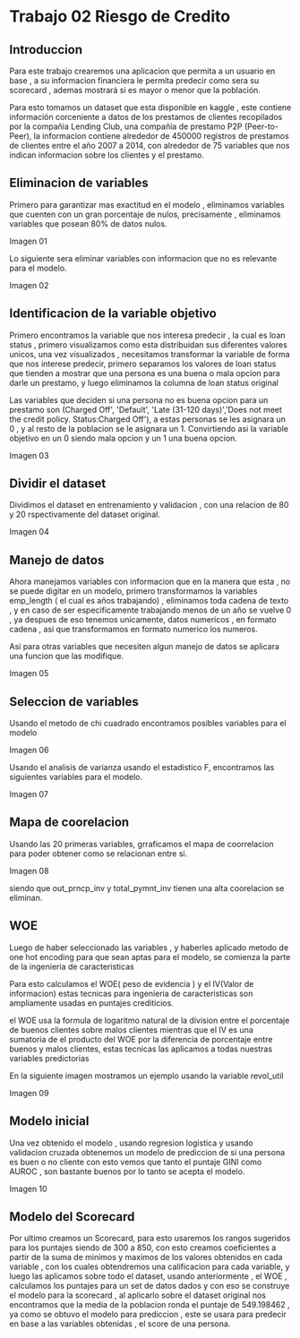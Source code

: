 # Trabajo 02 Riesgo de Credito

## Introduccion
Para este trabajo crearemos una aplicacion que permita a un usuario en base , a su informacion financiera le permita predecir como sera su scorecard , ademas mostrará si es mayor o menor que la población.

Para esto tomamos un dataset que esta disponible en kaggle , este contiene información corceniente a datos de los prestamos de clientes recopilados por la compañia Lending Club, una compañia de prestamo P2P (Peer-to-Peer), la informacion contiene alrededor de 450000 registros de prestamos de clientes entre el año 2007 a 2014, con alrededor de 75 variables que nos indican informacion sobre los clientes y el prestamo.

## Eliminacion de variables

Primero para garantizar mas exactitud en el modelo , eliminamos variables que cuenten con un gran porcentaje de nulos, precisamente , eliminamos variables que posean 80% de datos nulos.

Imagen 01

Lo siguiente sera eliminar variables con informacion que no es relevante para el modelo.

Imagen 02

## Identificacion de la variable objetivo

Primero encontramos la variable que nos interesa predecir , la cual es loan status , primero visualizamos como esta distribuidan sus diferentes valores unicos, una vez visualizados , necesitamos transformar la variable de forma que nos interese predecir, primero separamos los valores de loan status que tienden a mostrar que una persona es una buena o mala opcion para darle un prestamo, y luego eliminamos la columna de loan status original

Las variables que deciden si una persona no es buena opcion para un prestamo son (Charged Off', 'Default', 'Late (31-120 days)','Does not meet the credit policy. Status:Charged Off'), a estas personas se les asignara un 0 , y al resto de la poblacion se le asignara un 1. Convirtiendo asi la variable objetivo en un 0 siendo mala opcion y un 1 una buena opcion.

Imagen 03

## Dividir el dataset
Dividimos el dataset en entrenamiento y validacion , con una relacion de 80 y 20 rspectivamente del dataset original.

Imagen 04

## Manejo de datos
Ahora manejamos variables con informacion que en la manera que esta , no se puede digitar en un modelo, primero transformamos la variables emp_length ( el cual es años trabajando) , eliminamos toda cadena de texto , y en caso de ser especificamente trabajando menos de un año se vuelve 0 , ya despues de eso tenemos unicamente, datos numericos , en formato cadena , asi que transformamos en formato numerico los numeros.

Asi para otras variables que necesiten algun manejo de datos se aplicara una funcion que las modifique.

Imagen 05

## Seleccion de variables
Usando el metodo de chi cuadrado encontramos posibles variables para el modelo

Imagen 06

Usando el analisis de varianza usando el estadistico F, encontramos las siguientes variables para el modelo.

Imagen 07

## Mapa de coorelacion

Usando las 20 primeras variables, grraficamos el mapa de coorrelacion para poder obtener como se relacionan entre si.

Imagen 08

siendo que out_prncp_inv y total_pymnt_inv tienen una alta coorelacion se eliminan.

## WOE
Luego de haber seleccionado las variables , y haberles aplicado metodo de one hot encoding para que sean aptas para el modelo, se comienza la parte de la ingenieria de caracteristicas

Para esto calculamos el WOE( peso de evidencia ) y el IV(Valor de informacion) estas tecnicas para ingenieria de caracteristicas son ampliamente usadas en puntajes crediticios.

el WOE usa la formula de logaritmo natural de la division entre el porcentaje de buenos clientes sobre malos clientes mientras que el IV es una sumatoria de el producto del WOE por la diferencia de porcentaje entre buenos y malos clientes, estas tecnicas las aplicamos a todas nuestras variables predictorias

En la siguiente imagen mostramos un ejemplo usando la variable revol_util

Imagen 09

## Modelo inicial
Una vez obtenido el modelo  , usando regresion logistica y usando validacion cruzada obtenemos un modelo de prediccion de si una persona es buen o no cliente
con esto vemos que tanto el puntaje GINI como AUROC , son bastante buenos por lo tanto se acepta el modelo.

Imagen 10

## Modelo del Scorecard

Por ultimo creamos un Scorecard, para esto usaremos los rangos sugeridos para los puntajes siendo de 300 a 850, con esto creamos coeficientes a partir de la suma de minimos y maximos de los valores obtenidos en cada variable , con los cuales obtendremos una calificacion para cada variable, y luego las aplicamos sobre todo el dataset, usando anteriormente , el WOE , calculamos los puntajes para un set de datos dados y con eso se construye el modelo para la scorecard , al aplicarlo sobre el dataset original nos encontramos que la media de la poblacion ronda el puntaje de 549.198462 , ya como se obtuvo el modelo para prediccion , este se usara para predecir en base a las variables obtenidas , el score de una persona.
